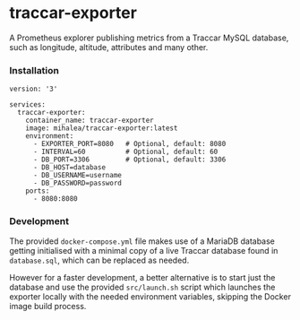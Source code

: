 # traccar-exporter

A Prometheus explorer publishing metrics from a Traccar MySQL database, such as longitude, altitude, attributes and many other.

### Installation

```
version: '3'

services:
  traccar-exporter:
    container_name: traccar-exporter
    image: mihalea/traccar-exporter:latest
    environment:
      - EXPORTER_PORT=8080   # Optional, default: 8080
      - INTERVAL=60          # Optional, default: 60
      - DB_PORT=3306         # Optional, default: 3306
      - DB_HOST=database
      - DB_USERNAME=username
      - DB_PASSWORD=password
    ports:
      - 8080:8080
```

### Development

The provided `docker-compose.yml` file makes use of a MariaDB database getting initialised with a minimal copy of a live Traccar database found in `database.sql`, which can be replaced as needed.

However for a faster development, a better alternative is to start just the database and use the provided `src/launch.sh` script which launches the exporter locally with the needed environment variables, skipping the Docker image build process.
